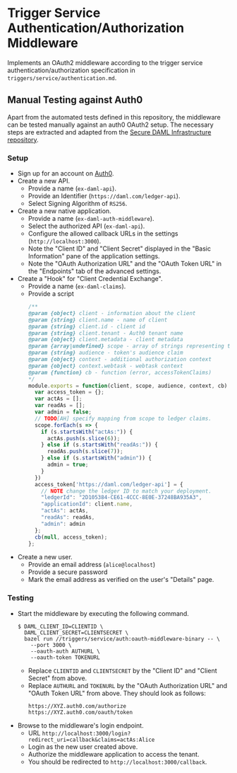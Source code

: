 # Trigger Service Authentication/Authorization Middleware

Implements an OAuth2 middleware according to the trigger service
authentication/authorization specification in
`triggers/service/authentication.md`.

## Manual Testing against Auth0

Apart from the automated tests defined in this repository, the middleware can
be tested manually against an auth0 OAuth2 setup. The necessary steps are
extracted and adapted from the [Secure DAML Infrastructure
repository](https://github.com/digital-asset/ex-secure-daml-infra).

### Setup

* Sign up for an account on [Auth0](https://auth0.com).
* Create a new API.
  - Provide a name (`ex-daml-api`).
  - Provide an Identifier (`https://daml.com/ledger-api`).
  - Select Signing Algorithm of `RS256`.
* Create a new native application.
  - Provide a name (`ex-daml-auth-middleware`).
  - Select the authorized API (`ex-daml-api`).
  - Configure the allowed callback URLs in the settings (`http://localhost:3000`).
  - Note the "Client ID" and "Client Secret" displayed in the "Basic
    Information" pane of the application settings.
  - Note the "OAuth Authorization URL" and the "OAuth Token URL" in the
    "Endpoints" tab of the advanced settings.
* Create a "Hook" for "Client Credential Exchange".
  - Provide a name (`ex-daml-claims`).
  - Provide a script
    ``` javascript
    /**
    @param {object} client - information about the client
    @param {string} client.name - name of client
    @param {string} client.id - client id
    @param {string} client.tenant - Auth0 tenant name
    @param {object} client.metadata - client metadata
    @param {array|undefined} scope - array of strings representing the scope claim or undefined
    @param {string} audience - token's audience claim
    @param {object} context - additional authorization context
    @param {object} context.webtask - webtask context
    @param {function} cb - function (error, accessTokenClaims)
    */
    module.exports = function(client, scope, audience, context, cb) {
      var access_token = {};
      var actAs = [];
      var readAs = [];
      var admin = false;
      // TODO[AH] specify mapping from scope to ledger claims.
      scope.forEach(s => {
        if (s.startsWith("actAs:")) {
          actAs.push(s.slice(6));
        } else if (s.startsWith("readAs:")) {
          readAs.push(s.slice(7));
        } else if (s.startsWith("admin")) {
          admin = true;
        }
      })
      access_token['https://daml.com/ledger-api'] = {
        // NOTE change the ledger ID to match your deployment.
        "ledgerId": "2D105384-CE61-4CCC-8E0E-37248BA935A3",
        "applicationId": client.name,
        "actAs": actAs,
        "readAs": readAs,
        "admin": admin
      };
      cb(null, access_token);
    };
    ```
* Create a new user.
  - Provide an email address (`alice@localhost`)
  - Provide a secure password
  - Mark the email address as verified on the user's "Details" page.

### Testing

* Start the middleware by executing the following command.
  ```
  $ DAML_CLIENT_ID=CLIENTID \
    DAML_CLIENT_SECRET=CLIENTSECRET \
    bazel run //triggers/service/auth:oauth-middleware-binary -- \
      --port 3000 \
      --oauth-auth AUTHURL \
      --oauth-token TOKENURL
  ```
  - Replace `CLIENTID` and `CLIENTSECRET` by the "Client ID" and "Client
    Secret" from above.
  - Replace `AUTHURL` and `TOKENURL` by the "OAuth Authorization URL"
    and "OAuth Token URL" from above. They should look as follows:
    ```
    https://XYZ.auth0.com/authorize
    https://XYZ.auth0.com/oauth/token
    ```
- Browse to the middleware's login endpoint.
  - URL `http://localhost:3000/login?redirect_uri=callback&claims=actAs:Alice`
  - Login as the new user created above.
  - Authorize the middleware application to access the tenant.
  - You should be redirected to `http://localhost:3000/callback`.
